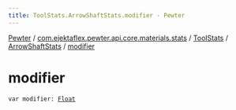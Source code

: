 ```yaml
---
title: ToolStats.ArrowShaftStats.modifier - Pewter
---
```


[Pewter](../../../index.html) / [com.ejektaflex.pewter.api.core.materials.stats](../../index.html) / [ToolStats](../index.html) / [ArrowShaftStats](index.html) / [modifier](./modifier.html)

# modifier

`var modifier: `[`Float`](https://kotlinlang.org/api/latest/jvm/stdlib/kotlin/-float/index.html)